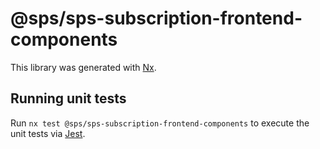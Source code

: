 # @sps/sps-subscription-frontend-components

This library was generated with [Nx](https://nx.dev).

## Running unit tests

Run `nx test @sps/sps-subscription-frontend-components` to execute the unit tests via [Jest](https://jestjs.io).
